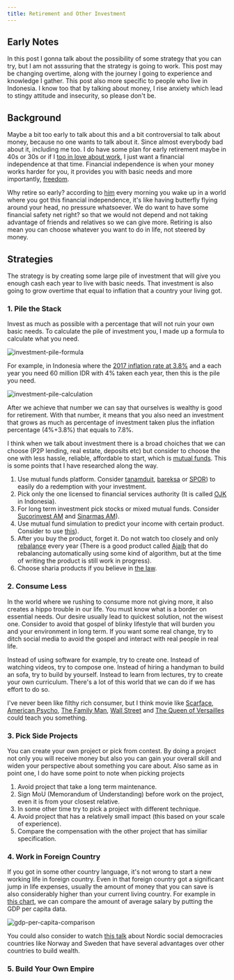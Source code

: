 ```yaml
---
title: Retirement and Other Investment
---
```


## Early Notes

In this post I gonna talk about the possibility of some strategy that you can try, but I am not asssuring that the strategy is going to work. This post may be changing overtime, along with the journey I going to experience and knowledge I gather. This post also more specific to people who live in Indonesia. I know too that by talking about money, I rise anxiety which lead to stingy attitude and insecurity, so please don't be.

## Background

Maybe a bit too early to talk about this and a bit controversial to talk about money, because no one wants to talk about it. Since almost everybody bad about it, including me too. I do have some plan for early retirement maybe in 40s or 30s or if I [too in love about work](https://www.youtube.com/watch?v=boYq2QwNbJE), I just want a financial independence at that time. Financial independence is when your money works harder for you, it provides you with basic needs and more importantly, [freedom](https://www.youtube.com/watch?v=3zAMlAq2u2Y).

Why retire so early? according to [him](https://www.mrmoneymustache.com/) every morning you wake up in a world where you got this financial independence, it's like having butterfly flying around your head, no pressure whatsoever. We do want to have some financial safety net right? so that we would not depend and not taking advantage of friends and relatives so we can give more. Retiring is also mean you can choose whatever you want to do in life, not steered by money.

## Strategies

The strategy is by creating some large pile of investment that will give you enough cash each year to live with basic needs. That investment
is also going to grow overtime that equal to inflation that a country your living got.

### 1. Pile the Stack
Invest as much as possible with a percentage that will not ruin your own basic needs. To calculate the pile of investment you, I made up a formula to calculate what you need.

![investment-pile-formula](https://eufat.github.io/images/investment-1.png)

For example, in Indonesia where the [2017 inflation rate at 3.8%](https://data.worldbank.org/indicator/FP.CPI.TOTL.ZG?end=2017&locations=ID&start=1960&view=chart) and a each year you need 60 million IDR with 4% taken each year, then this is the pile you need. 

![investment-pile-calculation](https://eufat.github.io/images/investment-2.png)

After we achieve that number we can say that ourselves is wealthy is good for retirement. With that number, it means that you also need an investment that grows as much as percentage of investment taken plus the inflation percentage (4%+3.8%) that equals to 7.8%. 

I think when we talk about investment there is a broad choiches that we can choose (P2P lending, real estate, deposits etc) but consider to choose the one with less hassle, reliable, affordable to start, which is [mutual funds](https://en.wikipedia.org/wiki/Mutual_fund). This is some points that I have researched along the way.

1. Use mutual funds platform. Consider [tanamduit](https://www.tanamduit.com), [bareksa](https://www.bareksa.com/) or [SPOR](https://spor.sucorinvestam.com/id/)) to easily do a redemption with your investment.
2. Pick only the one licensed to financial services authority (It is called [OJK](https://www.ojk.go.id/Default.aspx) in Indonesia).
3. For long term investment pick stocks or mixed mutual funds. Consider [Sucorinvest AM](http://sucorinvestam.com/) and [Sinarmas AM](http://www.sinarmas-am.co.id/)).
4. Use mutual fund simulation to predict your income with certain product. Consider to use [this](https://www.bareksa.com/id/mutualfund/simulation)).
5. After you buy the product, forget it. Do not watch too closely and only [rebalance](https://www.investopedia.com/terms/r/rebalancing.asp) every year (There is a good product called [Ajaib](https://www.ajaib.co.id/) that do rebalancing automatically using some kind of algorithm, but at the time of writing the product is still work in progress).
6. Choose sharia products if you believe in [the law](https://simple.wikipedia.org/wiki/Sharia).

### 2. Consume Less
In the world where we rushing to consume more not giving more, it also creates a hippo trouble in our life. You must know what is a border on essential needs. Our desire usually lead to quickest solution, not the wisest one. Consider to avoid that gospel of blinky lifestyle that will burden you and your environment in long term. If you want some real change, try to ditch social media to avoid the gospel and interact with real people in real life.

Instead of using software for example, try to create one. Instead of watching videos, try to compose one. Instead of hiring a handyman to build an sofa, try to build by yourself. Instead to learn from lectures, try to create your own curriculum. There's a lot of this world that we can do if we has effort to do so.

I've never been like filthy rich consumer, but I think movie like [Scarface](https://www.imdb.com/title/tt0086250/), [American Psycho](https://www.imdb.com/title/tt0144084/), [The Family Man](https://www.imdb.com/title/tt0218967/), [Wall Street](https://www.imdb.com/title/tt0094291/) and [The Queen of Versailles](https://www.imdb.com/title/tt2125666/) could teach you something.

### 3. Pick Side Projects
You can create your own project or pick from contest. By doing a project not only you will receive money but also you can gain your overall skill and widen your perspective about something you care about. Also same as in point one, I do have some point to note when picking projects

1. Avoid project that take a long term maintenance.
2. Sign MoU (Memorandum of Understanding) before work on the project, even it is from your closest relative.
3. In some other time try to pick a project with different technique.
4. Avoid project that has a relatively small impact (this based on your scale of experience).
5. Compare the compensation with the other project that has similiar specification.

### 4. Work in Foreign Country
If you got in some other country language, it's not wrong to start a new working life in foreign country. Even in that foreign country got a significant jump in life expenses, usually the amount of money that you can save is also considerably higher than your current living country. For example in [this chart](https://data.worldbank.org/indicator/NY.GDP.PCAP.CD?locations=ID-US-SG-AU-NZ-SE-NO-MY), we can compare the amount of average salary by putting the GDP per capita data.

![gdp-per-capita-comparison](https://eufat.github.io/images/investment-3.png)

You could also consider to watch [this talk](https://www.youtube.com/watch?v=A9UmdY0E8hU) about Nordic social democracies countries like Norway and Sweden that have several advantages over other countries to build wealth.

### 5. Build Your Own Empire
